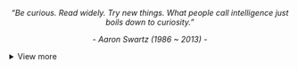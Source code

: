 <p align="center"><i>“Be curious. Read widely. Try new things. What people call intelligence just boils down to curiosity.”</i></p>
<p align="center"><i>- Aaron Swartz (1986 ~ 2013) -</i></p>


<details>
<summary>View more</summary>
<h2 align="center">About Me</h2>
<center>
  - <b>Languages</b>: Russian (Native), English (Intermediate)
  <br>
  - <b>Hobby</b>: Astronomy, Violin
</center>
  
<br>

<h3 align="center">FrontEnd:</h3>
  
<div align="center">
  <img src="https://img.shields.io/badge/html5-%23E34F26.svg?style=for-the-badge&logo=html5&logoColor=white" />
	<img src="https://img.shields.io/badge/css3-%231572B6.svg?style=for-the-badge&logo=css3&logoColor=white" />
	<img src="https://img.shields.io/badge/SASS-hotpink.svg?style=for-the-badge&logo=SASS&logoColor=white" />
	<img src="https://img.shields.io/badge/tailwindcss-%2338B2AC.svg?style=for-the-badge&logo=tailwind-css&logoColor=white" />
  <img src="https://img.shields.io/badge/chakra-%234ED1C5.svg?style=for-the-badge&logo=chakraui&logoColor=white" />
	<img src="https://img.shields.io/badge/figma-%23F24E1E.svg?style=for-the-badge&logo=figma&logoColor=white" />
  <br>
	<img src="https://img.shields.io/badge/javascript-%23323330.svg?style=for-the-badge&logo=javascript&logoColor=%23F7DF1E" />
	<img src="https://img.shields.io/badge/typescript-%23007ACC.svg?style=for-the-badge&logo=typescript&logoColor=white" />
	<img src="https://img.shields.io/badge/React-20232A?style=for-the-badge&logo=react&logoColor=61DAFB" />

</div>



<h3 align="center">BackEnd:</h1>

<div align="center">
	<img src="https://img.shields.io/badge/express.js-%23404d59.svg?style=for-the-badge&logo=express&logoColor=%2361DAFB" />
	<img src="https://img.shields.io/badge/node.js-6DA55F?style=for-the-badge&logo=node.js&logoColor=white" />
	<img src="https://img.shields.io/badge/next.js-000000?style=for-the-badge&logo=nextdotjs&logoColor=white" />
  <br>
  <img src="https://img.shields.io/badge/golang-%2300ADD8.svg?style=for-the-badge&logo=go&logoColor=white" />
	<img src="https://img.shields.io/badge/Rust-black?style=for-the-badge&logo=rust&logoColor=#E57324" />
  <br>
	<img src="https://img.shields.io/badge/postgres-%23316192.svg?style=for-the-badge&logo=postgresql&logoColor=white" />
</div>

<h1 align="center">DevOps:</h1>

<div align="center">
  <img src="https://img.shields.io/badge/Linux-FCC624?style=for-the-badge&logo=linux&logoColor=black" />
  <img src="https://img.shields.io/badge/Arch_Linux-1793D1?style=for-the-badge&logo=arch-linux&logoColor=white" />
  <img src="https://img.shields.io/badge/NixOS-5277C3?style=for-the-badge&logo=nixos&logoColor=white" />
  <img src="https://img.shields.io/badge/git-%23F05033.svg?style=for-the-badge&logo=git&logoColor=white" /> 
</div>

<h3 align="center">Other:</h3>

<div align="center">
  <img src="https://img.shields.io/badge/Emacs-%237F5AB6.svg?&style=for-the-badge&logo=gnu-emacs&logoColor=white" />
  <br />
  <img src="https://img.shields.io/badge/NeoVim-%2357A143.svg?&style=for-the-badge&logo=neovim&logoColor=white" />
  <img src="https://img.shields.io/badge/VIM-%2311AB00.svg?&style=for-the-badge&logo=vim&logoColor=white" />

  <br />
  <img src="https://img.shields.io/badge/Jira-0052CC?style=for-the-badge&logo=Jira&logoColor=white" />
</div>


<!-- <p align="center">
  <img src="https://github-readme-codewars-stats.herokuapp.com/api/?username=Tell396&badge&colormode=dark_mode" />
</p> -->


<h3 align="center">My GitHub Stats 📈</h3>

<p align="center">
  <img src="https://activity-graph.herokuapp.com/graph?username=tell396&theme=tokyonight" width="900"/>
  <img src="https://github-profile-summary-cards.vercel.app/api/cards/profile-details?username=tell396&theme=tokyonight" />

  <img src="https://streak-stats.demolab.com?user=Tell396&theme=tokyonight" width="680" />
  <img src="https://github-profile-summary-cards.vercel.app/api/cards/repos-per-language?username=tell396&theme=tokyonight"/>
  <img src="https://github-profile-summary-cards.vercel.app/api/cards/most-commit-language?username=tell396&theme=tokyonight" />
  <br />
  <img src="https://api.githubtrends.io/user/svg/Tell396/repos?time_range=two_years&theme=dark" width="400" />
  <br />
  <img src="https://github-profile-trophy.vercel.app/?username=tell396&border=none" /> 

</p>
	
</details>
